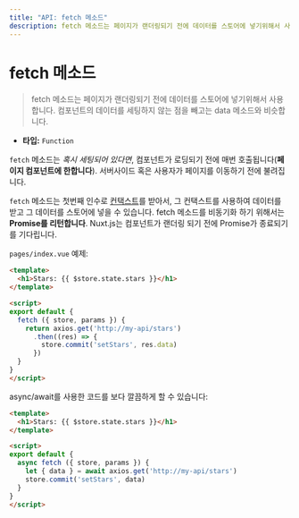 ```yaml
---
title: "API: fetch 메소드"
description: fetch 메소드는 페이지가 랜더링되기 전에 데이터를 스토어에 넣기위해서 사용합니다. 컴포넌트의 데이터를 세팅하지 않는 점을 빼고는 data 메소드와 비슷합니다.
---
```


<!-- title: "API: The fetch Method" -->
<!-- description: The fetch method is used to fill the store before rendering the page, it's like the data method except it doesn't set the component data. -->

<!-- # The fetch Method -->

# fetch 메소드

<!-- \> The fetch method is used to fill the store before rendering the page, it's like the data method except it doesn't set the component data. -->

> fetch 메소드는 페이지가 랜더링되기 전에 데이터를 스토어에 넣기위해서 사용합니다. 컴포넌트의 데이터를 세팅하지 않는 점을 빼고는 data 메소드와 비슷합니다.

<!-- - **Type:** `Function` -->

- **타입:** `Function`

<!-- The `fetch` method, *if set*, is called every time before loading the component (**only for pages components**). It can be called from the server-side or before navigating to the corresponding route. -->

`fetch` 메소드는 *혹시 세팅되어 있다면*, 컴포넌트가 로딩되기 전에 매번 호출됩니다(**페이지 컴포넌트에 한합니다**). 서버사이드 혹은 사용자가 페이지를 이동하기 전에 불려집니다.

<!-- The `fetch` method receives [the context](/api#context) as the first argument, we can use it to fetch some data and fill the store. To make the fetch method asynchronous, **return a Promise**, nuxt.js will wait for the promise to be resolved before rendering the Component. -->

`fetch` 메소드는 첫번째 인수로 [컨택스트](/api#컨택스트)를 받아서, 그 컨택스트를 사용하여 데이터를 받고 그 데이터를 스토어에 넣을 수 있습니다. fetch 메소드를 비동기화 하기 위해서는 **Promise를 리턴합니다**. Nuxt.js는 컴포넌트가 랜더링 되기 전에 Promise가 종료되기를 기다립니다.

<!-- Example of `pages/index.vue`: -->

`pages/index.vue` 예제:

```html
<template>
  <h1>Stars: {{ $store.state.stars }}</h1>
</template>

<script>
export default {
  fetch ({ store, params }) {
    return axios.get('http://my-api/stars')
      .then((res) => {
        store.commit('setStars', res.data)
      })
  }
}
</script>
```

<!-- You can also use async/await to make your code cleaner: -->

async/await를 사용한 코드를 보다 깔끔하게 할 수 있습니다:

```html
<template>
  <h1>Stars: {{ $store.state.stars }}</h1>
</template>

<script>
export default {
  async fetch ({ store, params }) {
    let { data } = await axios.get('http://my-api/stars')
    store.commit('setStars', data)
  }
}
</script>
```
